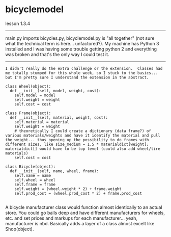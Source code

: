 # bicyclemodel
lesson 1.3.4

____
main.py imports bicycles.py, bicyclemodel.py is "all together" (not sure what the technical term is here... unfactored?).  My machine has Python 3 installed and I was having some trouble getting python 2 and everything was broken and that's the only way I could test it.
____

```
I didn't really do the extra challenge or the extension.  Classes had me totally stumped for this whole week, so I stuck to the basics... but I'm pretty sure I understand the extension in the abstract.

class Wheel(object):
  def __init__(self, model, weight, cost):
    self.model = model
    self.weight = weight
    self.cost = cost

class Frame(object):
  def __init__(self, material, weight, cost):
    self.material = material
    self.weight = weight
    # theoretically I could create a dictionary (data frame?) of various materials/weights and have it identify the material and pull the weight... thus opening up the possibility to do frames with different sizes, like size_medium = 1.5 * materialdict[weight]; materialdict[] would have to be top level (could also add wheel/tire materials)
    self.cost = cost

class Bicycle(object):
  def __init__(self, name, wheel, frame):
    self.name = name
    self.wheel = wheel
    self.frame = frame
    self.weight = (wheel.weight * 2) + frame.weight
    self.prod_cost = (wheel.prod_cost * 2) + frame.prod_cost
    
```
    
A bicycle manufacturer class would function almost identically to an actual store.  You could go balls deep and have different manufacturers for wheels, etc. and set prices and markups for each manufacturer... yeah, manufacturer is nbd.  Basically adds a layer of a class almost excelt like Shop(object).


